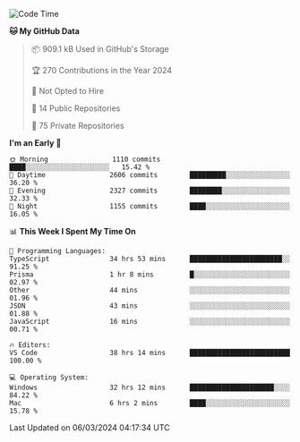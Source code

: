 <!--START_SECTION:waka-->
![Code Time](http://img.shields.io/badge/Code%20Time-5%2C332%20hrs%2027%20mins-blue)

**🐱 My GitHub Data** 

> 📦 909.1 kB Used in GitHub's Storage 
 > 
> 🏆 270 Contributions in the Year 2024
 > 
> 🚫 Not Opted to Hire
 > 
> 📜 14 Public Repositories 
 > 
> 🔑 75 Private Repositories 
 > 
**I'm an Early 🐤** 

```text
🌞 Morning                1110 commits        ████░░░░░░░░░░░░░░░░░░░░░   15.42 % 
🌆 Daytime                2606 commits        █████████░░░░░░░░░░░░░░░░   36.20 % 
🌃 Evening                2327 commits        ████████░░░░░░░░░░░░░░░░░   32.33 % 
🌙 Night                  1155 commits        ████░░░░░░░░░░░░░░░░░░░░░   16.05 % 
```


📊 **This Week I Spent My Time On** 

```text
💬 Programming Languages: 
TypeScript               34 hrs 53 mins      ███████████████████████░░   91.25 % 
Prisma                   1 hr 8 mins         █░░░░░░░░░░░░░░░░░░░░░░░░   02.97 % 
Other                    44 mins             ░░░░░░░░░░░░░░░░░░░░░░░░░   01.96 % 
JSON                     43 mins             ░░░░░░░░░░░░░░░░░░░░░░░░░   01.88 % 
JavaScript               16 mins             ░░░░░░░░░░░░░░░░░░░░░░░░░   00.71 % 

🔥 Editors: 
VS Code                  38 hrs 14 mins      █████████████████████████   100.00 % 

💻 Operating System: 
Windows                  32 hrs 12 mins      █████████████████████░░░░   84.22 % 
Mac                      6 hrs 2 mins        ████░░░░░░░░░░░░░░░░░░░░░   15.78 % 
```


 Last Updated on 06/03/2024 04:17:34 UTC
<!--END_SECTION:waka-->

